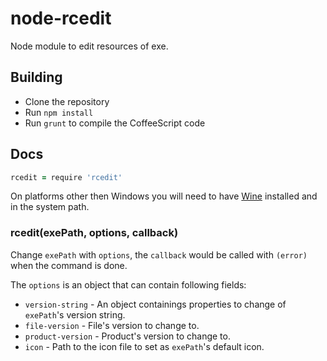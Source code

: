 # node-rcedit

Node module to edit resources of exe.

## Building

* Clone the repository
* Run `npm install`
* Run `grunt` to compile the CoffeeScript code

## Docs

```coffeescript
rcedit = require 'rcedit'
```
On platforms other then Windows you will need to have [Wine](http://winehq.org) installed and in the system path.

### rcedit(exePath, options, callback)

Change `exePath` with `options`, the `callback` would be called with `(error)`
when the command is done.

The `options` is an object that can contain following fields:

* `version-string` - An object containings properties to change of `exePath`'s
  version string.
* `file-version` - File's version to change to.
* `product-version` - Product's version to change to.
* `icon` - Path to the icon file to set as `exePath`'s default icon.
